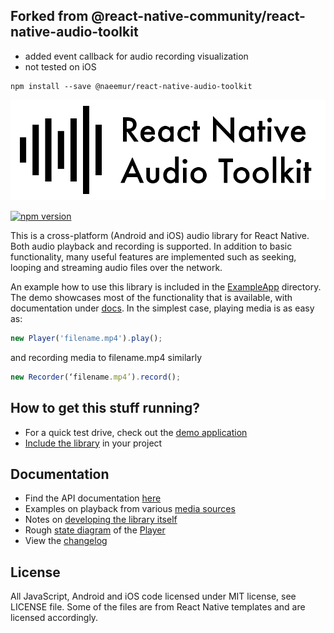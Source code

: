 ## Forked from @react-native-community/react-native-audio-toolkit
- added event callback for audio recording visualization
- not tested on iOS
```
npm install --save @naeemur/react-native-audio-toolkit
```

![banner](/banner.png)

[![npm version](https://badge.fury.io/js/%40react-native-community%2Faudio-toolkit.svg)](https://badge.fury.io/js/%40react-native-community%2Faudio-toolkit)

This is a cross-platform (Android and iOS) audio library for React Native.
Both audio playback and recording is supported. In addition to basic
functionality, many useful features are implemented such as seeking,
looping and streaming audio files over the network.

An example how to use this library is included in the [ExampleApp](/ExampleApp)
directory. The demo showcases most of the functionality that is available, with
documentation under [docs](/docs). In the simplest case, playing media is as
easy as:

```js
new Player('filename.mp4').play();
```

and recording media to filename.mp4 similarly
```js
new Recorder(‘filename.mp4’).record();
```

How to get this stuff running?
------------------------------

* For a quick test drive, check out the [demo application](/ExampleApp)
* [Include the library](/docs/SETUP.md) in your project

Documentation
-------------

* Find the API documentation [here](/docs/API.md)
* Examples on playback from various [media sources](/docs/SOURCES.md)
* Notes on [developing the library itself](/docs/DEVELOPING.md)
* Rough [state diagram](/docs/state_diagram.svg) of the [Player](src/Player.js)
* View the [changelog](/CHANGELOG.md)

License
-------

All JavaScript, Android and iOS code licensed under MIT license, see LICENSE
file. Some of the files are from React Native templates and are licensed
accordingly.
